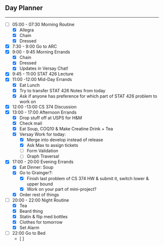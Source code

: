 ## Day Planner
---
- [ ] 05:00 - 07:30 Morning Routine
	- [x] Allegra
	- [x] Chain
	- [x] Dressed
- [x] 7:30 - 9:00 Go to ARC
- [x] 9:00 - 9:45 Morning Errands
	- [x] Chain
	- [x] Dressed
	- [x] Updates in Versay Chat!
- [x] 9:45 - 11:00 STAT 426 Lecture
- [x] 11:00 -12:00 Mid-Day Errands
	- [x] Eat Lunch
	- [x] Try to transfer STAT 426 Notes from today
	- [x] Ask if anyone has preference for which part of STAT 426 problem to work on 
- [x] 12:00 -13:00 CS 374 Discussion
- [x] 13:00 - 17:00 Afternoon Errands
	- [x] Drop stuff off at USPS for H&M
	- [x] Check mail
	- [x] Eat Soup, COQ10 & Make Creatine Drink + Tea
	- [x] Versay Work for today:
		- [x] Merge into develop instead of release
		- [x] Ask Max to assign tickets
		- [ ] Form Validation
		- [ ] Graph Traversal
- [x] 17:00 - 20:00 Evening Errands
	- [x] Eat Dinner: Soup 
	- [x] Go to Grainger?:
		- [x] Finish last problem of CS 374 HW & submit it, switch lower & upper bound
		- [x] Work on your part of mini-project?
	- [x] Order rest of things
- [ ] 20:00 - 22:00 Night Routine
	- [x] Tea 
	- [x] Beard thing
	- [x] Statin & flip med bottles
	- [x] Clothes for tomorrow
	- [x] Set Alarm
- [ ] 22:00 Go to Bed
	- [ ] 